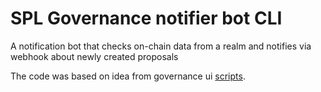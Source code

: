 # SPL Governance notifier bot CLI

A notification bot that checks on-chain data from a realm
and notifies via webhook about newly created proposals

The code was based on idea from governance ui
[scripts](https://github.com/solana-labs/governance-ui/blob/4d75b2368cefb9d314e381a968c983995ba329e2/scripts/governance-notifier.ts).